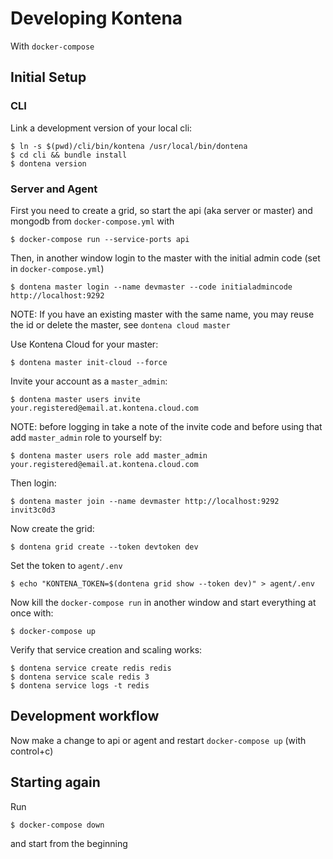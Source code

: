 # Developing Kontena

With `docker-compose`

## Initial Setup

### CLI

Link a development version of your local cli:

```
$ ln -s $(pwd)/cli/bin/kontena /usr/local/bin/dontena
$ cd cli && bundle install
$ dontena version
```

### Server and Agent

First you need to create a grid, so start the api (aka server or master) and mongodb from `docker-compose.yml` with

```
$ docker-compose run --service-ports api
```

Then, in another window login to the master with the initial admin code (set in `docker-compose.yml`)

```
$ dontena master login --name devmaster --code initialadmincode http://localhost:9292
```

NOTE: If you have an existing master with the same name, you may reuse the id or delete the master, see `dontena cloud master`

Use Kontena Cloud for your master:

```
$ dontena master init-cloud --force
```

Invite your account as a `master_admin`:

```
$ dontena master users invite your.registered@email.at.kontena.cloud.com
```

NOTE: before logging in take a note of the invite code and before using that add `master_admin` role to yourself by:

```
$ dontena master users role add master_admin your.registered@email.at.kontena.cloud.com
```

Then login:

```
$ dontena master join --name devmaster http://localhost:9292 invit3c0d3
```

Now create the grid:

```
$ dontena grid create --token devtoken dev
```

Set the token to `agent/.env`

```
$ echo "KONTENA_TOKEN=$(dontena grid show --token dev)" > agent/.env
```

Now kill the `docker-compose run` in another window and start everything at once with:

```
$ docker-compose up
```

Verify that service creation and scaling works:

```
$ dontena service create redis redis
$ dontena service scale redis 3
$ dontena service logs -t redis
```

## Development workflow

Now make a change to api or agent and restart `docker-compose up` (with control+c)

## Starting again

Run

```
$ docker-compose down
```

and start from the beginning
